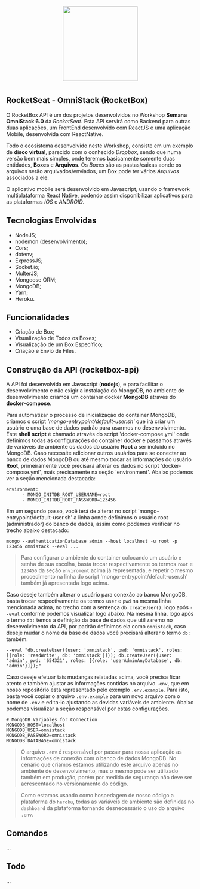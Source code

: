 <p align="center">
<img style="-webkit-user-select: none;padding: 10px;" src="https://i.imgur.com/IYXy1ry.png" height="200">
</p>


## RocketSeat - OmniStack (RocketBox)
O RocketBox API é um dos projetos desenvolvidos no Workshop **Semana OmniStack 6.0** da *RocketSeat*. Esta API servirá como Backend para outras duas aplicações, um FrontEnd desenvolvido com ReactJS e uma aplicação Mobile, desenvolvida com ReactNative.

Todo o ecosistema desenvolvido neste Workshop, consiste em um exemplo de **disco virtual**, parecido com o conhecido *Dropbox*, sendo que numa versão bem mais simples, onde teremos basicamente somente duas entidades, **Boxes** e **Arquivos**. Os *Boxes* são as pastas/caixas aonde os arquivos serão arquivados/enviados, um Box pode ter vários *Arquivos* associados a ele.

O aplicativo mobile será desenvolvido em Javascript, usando o framework multiplataforma React Native, podendo assim disponibilizar aplicativos para as plataformas *IOS* e *ANDROID*.


## Tecnologias Envolvidas
- NodeJS;
- nodemon (desenvolvimento);
- Cors;
- dotenv;
- ExpressJS;
- Socket.io;
- MulterJS;
- Mongoose ORM;
- MongoDB;
- Yarn;
- Heroku.


## Funcionalidades
- Criação de Box;
- Visualização de Todos os Boxes;
- Visualização de um Box Específico;
- Criação e Envio de Files.


## Construção da API (rocketbox-api)
A API foi desenvolvida em Javascript (**nodejs**), e para facilitar o desenvolvimento e não exigir a instalação do MongoDB, no ambiente de desenvolvimento criamos um container docker **MongoDB** através do **docker-compose**.

Para automatizar o processo de inicialização do container MongoDB, criamos o script _'mongo-entrypoint/default-user.sh'_ que irá criar um usuário e uma base de dados padrão para usarmos no desenvolvimento. Este **shell script** é chamado através do script 'docker-compose.yml' onde definimos todas as configurações do container docker e passamos através de variáveis de ambiente os dados do usuário **Root** a ser incluido no MongoDB. Caso necessite adicionar outros usuários para se conectar ao banco de dados MongoDB ou até mesmo trocar as informações do usuário **Root**, primeiramente você precisará alterar os dados no script 'docker-compose.yml', mais precisamente na seção 'environment'. Abaixo podemos ver a seção mencionada destacada:

```
environment:
      - MONGO_INITDB_ROOT_USERNAME=root
      - MONGO_INITDB_ROOT_PASSWORD=123456
```

Em um segundo passo, você terá de alterar no script 'mongo-entrypoint/default-user.sh' a linha aonde definimos o usuário root (administrador) do banco de dados, assim como podemos verificar no trecho abaixo destacado: 

```
mongo --authenticationDatabase admin --host localhost -u root -p 123456 omnistack --eval ...
```
> Para configurar o ambiente do container colocando um usuário e senha de sua escolha, basta trocar respectivamente os termos `root` e `123456` da seção `enviroment` acima já representada, e repetir o mesmo procedimento na linha do script 'mongo-entrypoint/default-user.sh' também já apresentada logo acima. 

Caso deseje também alterar o usuário para conexão ao banco MongoDB, basta trocar respectivamente os termos `user` e `pwd` na mesma linha mencionada acima, no trecho com a sentença `db.createUser()`, logo após `--eval` conforme podemos visualizar logo abaixo. Na mesma linha, logo após o termo `db:` temos a definição da base de dados que utilizaremo no desenvolvimento da API, por padrão definimos ela como `omnistack`, caso deseje mudar o nome da base de dados você precisará alterar o termo `db:` também.

```
--eval "db.createUser({user: 'omnistack', pwd: 'omnistack', roles: [{role: 'readWrite', db: 'omnistack'}]}); db.createUser({user: 'admin', pwd: '654321', roles: [{role: 'userAdminAnyDatabase', db: 'admin'}]});"
```

Caso deseje efetuar tais mudanças relatadas acima, você precisa ficar atento e também ajustar as informações contidas no arquivo `.env`, que em nosso repositório está representado pelo exemplo `.env.example`. Para isto, basta você copiar o arquivo `.env.example` para um novo arquivo com o nome de `.env` e edita-lo ajustando as devidas variáveis de ambiente. Abaixo podemos visualizar a seção responsável por estas configurações.

```
# MongoDB Variables for Connection
MONGODB_HOST=localhost
MONGODB_USER=omnistack
MONGODB_PASSWORD=omnistack
MONGODB_DATABASE=omnistack
```

> O arquivo `.env` é responsável por passar para nossa aplicação as informações de conexão com o banco de dados MongoDB. No cenário que criamos estamos utilizando este arquivo apenas no ambiente de desenvolvimento, mas o mesmo pode ser utilizado também em produção, porém por medida de segurança não deve ser acrescentado no versionamento do código.

> Como estamos usando como hospedagem de nosso código a plataforma do `heroku`, todas as variáveis de ambiente são definidas no `dashboard` da plataforma tornando desnecessário o uso do arquivo `.env`.


## Comandos
...


## Todo
...